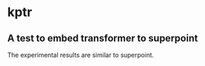 # kptr
## A test to embed transformer to superpoint
The experimental results are similar to superpoint.

